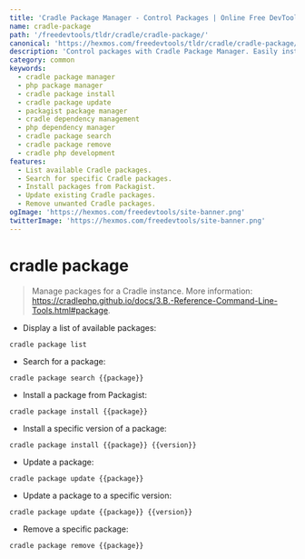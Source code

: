 ```yaml
---
title: 'Cradle Package Manager - Control Packages | Online Free DevTools by Hexmos'
name: cradle-package
path: '/freedevtools/tldr/cradle/cradle-package/'
canonical: 'https://hexmos.com/freedevtools/tldr/cradle/cradle-package/'
description: 'Control packages with Cradle Package Manager. Easily install, update, and remove packages for your Cradle instance. Free online tool, no registration required.'
category: common
keywords:
  - cradle package manager
  - php package manager
  - cradle package install
  - cradle package update
  - packagist package manager
  - cradle dependency management
  - php dependency manager
  - cradle package search
  - cradle package remove
  - cradle php development
features:
  - List available Cradle packages.
  - Search for specific Cradle packages.
  - Install packages from Packagist.
  - Update existing Cradle packages.
  - Remove unwanted Cradle packages.
ogImage: 'https://hexmos.com/freedevtools/site-banner.png'
twitterImage: 'https://hexmos.com/freedevtools/site-banner.png'
---
```


# cradle package

> Manage packages for a Cradle instance.
> More information: <https://cradlephp.github.io/docs/3.B.-Reference-Command-Line-Tools.html#package>.

- Display a list of available packages:

`cradle package list`

- Search for a package:

`cradle package search {{package}}`

- Install a package from Packagist:

`cradle package install {{package}}`

- Install a specific version of a package:

`cradle package install {{package}} {{version}}`

- Update a package:

`cradle package update {{package}}`

- Update a package to a specific version:

`cradle package update {{package}} {{version}}`

- Remove a specific package:

`cradle package remove {{package}}`
